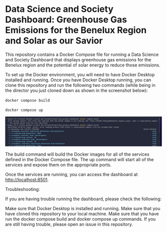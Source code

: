 # Data Science and Society Dashboard: Greenhouse Gas Emissions for the Benelux Region and Solar as our Savior

This repository contains a Docker Compose file for running a Data Science and Society Dashboard that displays greenhouse gas emissions for the Benelux region and the potential of solar energy to reduce those emissions.

To set up the Docker environment, you will need to have Docker Desktop installed and running. Once you have Docker Desktop running, you can clone this repository and run the following two commands (while being in the director you just cloned down as shown in the screenshot below):

`docker compose build`

`docker compose up`

![screencap install](install_screencap.png "Install Screencap")

The build command will build the Docker images for all of the services defined in the Docker Compose file. The up command will start all of the services and expose them on the appropriate ports.

Once the services are running, you can access the dashboard at [http://localhost:8501](http://localhost:8501).

Troubleshooting:

If you are having trouble running the dashboard, please check the following:

Make sure that Docker Desktop is installed and running.
Make sure that you have cloned this repository to your local machine.
Make sure that you have run the docker compose build and docker compose up commands.
If you are still having trouble, please open an issue in this repository.
